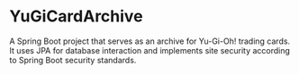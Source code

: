# YuGiCardArchive
A Spring Boot project that serves as an archive for Yu-Gi-Oh! trading cards. It uses JPA for database interaction and implements site security according to Spring Boot security standards.
